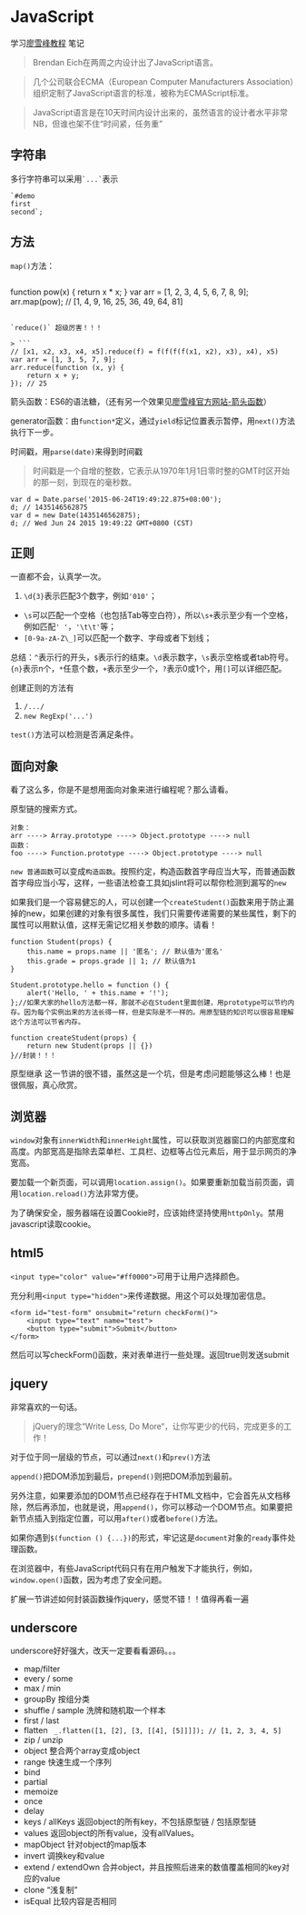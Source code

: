 JavaScript
===

学习[廖雪峰教程](http://www.liaoxuefeng.com/wiki/001434446689867b27157e896e74d51a89c25cc8b43bdb3000)
笔记

> Brendan Eich在两周之内设计出了JavaScript语言。

> 几个公司联合ECMA（European Computer Manufacturers Association）组织定制了JavaScript语言的标准，被称为ECMAScript标准。

> JavaScript语言是在10天时间内设计出来的，虽然语言的设计者水平非常NB，但谁也架不住“时间紧，任务重”

字符串
---

多行字符串可以采用`` `...` ``表示
```
`#demo
first
second`;
```

方法
---

`map()`方法：

> ```
function pow(x) {
    return x * x;
}
var arr = [1, 2, 3, 4, 5, 6, 7, 8, 9];
arr.map(pow); // [1, 4, 9, 16, 25, 36, 49, 64, 81]
```

`reduce()` 超级厉害！！！

> ```
// [x1, x2, x3, x4, x5].reduce(f) = f(f(f(f(x1, x2), x3), x4), x5)
var arr = [1, 3, 5, 7, 9];
arr.reduce(function (x, y) {
    return x + y;
}); // 25
```

箭头函数：ES6的语法糖，（还有另一个效果见[廖雪峰官方网站-箭头函数](http://www.liaoxuefeng.com/wiki/001434446689867b27157e896e74d51a89c25cc8b43bdb3000/001438565969057627e5435793645b7acaee3b6869d1374000)）

generator函数：由`function*`定义，通过`yield`标记位置表示暂停，用`next()`方法执行下一步。

时间戳，用`parse(date)`来得到时间戳
> 时间戳是一个自增的整数，它表示从1970年1月1日零时整的GMT时区开始的那一刻，到现在的毫秒数。
```
var d = Date.parse('2015-06-24T19:49:22.875+08:00');
d; // 1435146562875
var d = new Date(1435146562875);
d; // Wed Jun 24 2015 19:49:22 GMT+0800 (CST)
```

正则
---

一直都不会，认真学一次。

1. `\d{3}`表示匹配3个数字，例如`'010'`；
* `\s`可以匹配一个空格（也包括Tab等空白符），所以`\s+`表示至少有一个空格，例如匹配`' '`，`'\t\t'`等；
* `[0-9a-zA-Z\_]`可以匹配一个数字、字母或者下划线；

总结：`^`表示行的开头，`$`表示行的结束。`\d`表示数字，`\s`表示空格或者tab符号。`{n}`表示n个，`*`任意个数，`+`表示至少一个，`?`表示0或1个，用`[]`可以详细匹配。

创建正则的方法有

1. `/.../` 
2. `new RegExp('...')`

`test()`方法可以检测是否满足条件。

面向对象
---

看了这么多，你是不是想用面向对象来进行编程呢？那么请看。

原型链的搜索方式。

```
对象：
arr ----> Array.prototype ----> Object.prototype ----> null
函数：
foo ----> Function.prototype ----> Object.prototype ----> null
```

`new 普通函数`可以变成`构造函数`。按照约定，构造函数首字母应当大写，而普通函数首字母应当小写，这样，一些语法检查工具如jslint将可以帮你检测到漏写的`new`

如果我们是一个容易健忘的人，可以创建一个`createStudent()`函数来用于防止漏掉的new，如果创建的对象有很多属性，我们只需要传递需要的某些属性，剩下的属性可以用默认值，这样无需记忆相关参数的顺序。请看！

```
function Student(props) {
    this.name = props.name || '匿名'; // 默认值为'匿名'
    this.grade = props.grade || 1; // 默认值为1
}

Student.prototype.hello = function () {
    alert('Hello, ' + this.name + '!');
};//如果大家的hello方法都一样，那就不必在Student里面创建，用prototype可以节约内存。因为每个实例出来的方法长得一样，但是实际是不一样的。用原型链的知识可以很容易理解这个方法可以节省内存。

function createStudent(props) {
    return new Student(props || {})
}//封装！！！
```

原型继承  这一节讲的很不错，虽然这是一个坑，但是考虑问题能够这么棒！也是很佩服，真心欣赏。

浏览器
---

`window`对象有`innerWidth`和`innerHeight`属性，可以获取浏览器窗口的内部宽度和高度。内部宽高是指除去菜单栏、工具栏、边框等占位元素后，用于显示网页的净宽高。

要加载一个新页面，可以调用`location.assign()`。如果要重新加载当前页面，调用`location.reload()`方法非常方便。

为了确保安全，服务器端在设置Cookie时，应该始终坚持使用`httpOnly`。禁用javascript读取cookie。

html5
---

`<input type="color" value="#ff0000">`可用于让用户选择颜色。

充分利用`<input type="hidden">`来传递数据。用这个可以处理加密信息。

```
<form id="test-form" onsubmit="return checkForm()">
    <input type="text" name="test">
    <button type="submit">Submit</button>
</form>
```
然后可以写checkForm()函数，来对表单进行一些处理。返回true则发送submit

jquery
---

非常喜欢的一句话。
> jQuery的理念“Write Less, Do More“，让你写更少的代码，完成更多的工作！

对于位于同一层级的节点，可以通过`next()`和`prev()`方法

`append()`把DOM添加到最后，`prepend()`则把DOM添加到最前。

另外注意，如果要添加的DOM节点已经存在于HTML文档中，它会首先从文档移除，然后再添加，也就是说，用`append()`，你可以移动一个DOM节点。如果要把新节点插入到指定位置，可以用`after()`或者`before()`方法。

如果你遇到`$(function () {...})`的形式，牢记这是`document`对象的`ready`事件处理函数。

在浏览器中，有些JavaScript代码只有在用户触发下才能执行，例如，`window.open()`函数，因为考虑了安全问题。

扩展一节讲述如何封装函数操作jquery，感觉不错！！值得再看一遍

underscore
---

underscore好好强大，改天一定要看看源码。。。

* map/filter
* every / some
* max / min
* groupBy  按组分类
* shuffle / sample  洗牌和随机取一个样本
* first / last
* flatten  ` _.flatten([1, [2], [3, [[4], [5]]]]); // [1, 2, 3, 4, 5]`
* zip / unzip
* object  整合两个array变成object
* range  快速生成一个序列
* bind
* partial
* memoize
* once
* delay
* keys / allKeys  返回object的所有key，不包括原型链 / 包括原型链
* values  返回object的所有value，没有allValues。
* mapObject  针对object的map版本
* invert  调换key和value
* extend / extendOwn  合并object，并且按照后进来的数值覆盖相同的key对应的value
* clone “浅复制”
* isEqual  比较内容是否相同